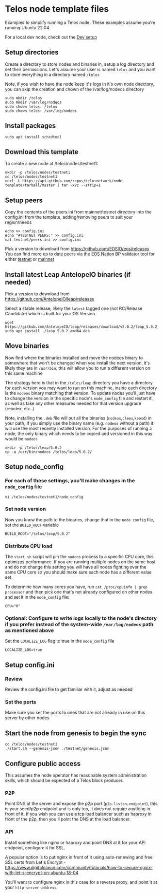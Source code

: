 # Telos node template files
Examples to simplify running a Telos node.  These examples assume you're running Ubuntu 22.04

For a local dev node, check out the [Dev setup](DEV_SETUP.md)

## Setup directories
Create a directory to store nodes and binaries in, setup a log directory and set their permissions.  Let's assume your user is named `telos` and you want to store everything in a directory named `/telos`

Note, if you wish to have the node keep it's logs in it's own node directory, you can skip the creation and chown of the /var/log/nodeos directory
```shell
sudo mkdir /telos
sudo mkdir /var/log/nodeos
sudo chown telos: /telos
sudo chown telos: /var/log/nodeos
```

## Install packages
```
sudo apt install schedtool
```

## Download this template
To create a new node at /telos/nodes/testnet1:
```shell
mkdir -p /telos/nodes/testnet1
cd /telos/nodes/testnet1
curl -L https://api.github.com/repos/telosnetwork/node-template/tarball/master | tar -xvz --strip=1
```

## Setup peers

Copy the contents of the peers.ini from mainnet/testnet directory into the config.ini from the template, adding/removing peers to suit your region/needs
```shell
echo >> config.ini
echo "#TESTNET PEERS:" >> config.ini
cat testnet/peers.ini >> config.ini
```

Pick a version to download from https://github.com/EOSIO/eos/releases
You can find more up to date peers via the [EOS Nation](https://eosnation.io/) BP validator tool for either [testnet](https://validate.eosnation.io/telostest/) or [mainnet](https://validate.eosnation.io/telos/)

## Install latest Leap AntelopeIO binaries (if needed)
Pick a version to download from https://github.com/AntelopeIO/leap/releases

Select a stable release, likely the `latest` tagged one (not RC/Release Candidate) which is built for your OS Version
```shell
wget https://github.com/AntelopeIO/leap/releases/download/v5.0.2/leap_5.0.2_amd64.deb
sudo apt install ./leap_5.0.2_amd64.deb
```

## Move binaries
Now find where the binaries installed and move the nodeos binary to somewhere that won't be changed when you install the next version, it's likely they are in `/usr/bin`, this will allow you to run a different version on this same machine

The strategy here is that in the `/telos/leap` directory you have a directory for each version you may want to run on this machine, inside each directory is the `nodeos` binary matching that version.  To update nodes you'll just have to change the version in the specific node's `node_config` file and restart it, as well as take any other measures needed for that version upgrade (reindex, etc..)

Note, installing the `.deb` file will put all the binaries (`nodeos`,`cleos`,`keosd`) in your path, if you simply use the binary name (e.g. `nodeos` without a path) it will use the most recently installed version.  For the purposes of running a node, the only binary which needs to be copied and versioned in this way would be `nodeos`
```shell
mkdir -p /telos/leap/5.0.2
cp -a /usr/bin/nodeos /telos/leap/5.0.2/
```

## Setup node_config
### For each of these settings, you'll make changes in the `node_config` file
```shell
vi /telos/nodes/testnet1/node_config
```

### Set node version
Now you know the path to the binaries, change that in the `node_config` file, set the `BUILD_ROOT` variable
```
BUILD_ROOT="/telos/leap/5.0.2"
```

### Distribute CPU load
The `start.sh` script will pin the `nodeos` process to a specific CPU core, this optimizes performance.  If you are running multiple nodes on the same host and do not change this setting you will have all nodes fighting over the same CPU core so you should make sure each node has a different value set.

To determine how many cores you have, run `cat /proc/cpuinfo | grep processor` and then pick one that's not already configured on other nodes and set it in the `node_config` file:
```
CPU="0"
```

### Optional: Configure to write logs locally to the node's directory if you prefer instead of the system-wide `/var/log/nodeos` path as mentioned above
Set the `LOCALIZE_LOG` flag to true in the `node_config` file
```
LOCALIZE_LOG=true
```

## Setup config.ini
### Review
Review the config.ini file to get familiar with it, adjust as needed

### Set the ports
Make sure you set the ports to ones that are not already in use on this server by other nodes

## Start the node from genesis to begin the sync
```shell
cd /telos/nodes/testnet1
./start.sh --genesis-json ./testnet/genesis.json
```

## Configure public access
This assumes the node operator has reasonable system administration skills, which should be expected of a Telos block producer.
### P2P
Point DNS at the server and expose the p2p port (`p2p-listen-endpoint`), this is your seed/p2p endpoint and is only tcp, it does not require anything in front of it.  If you wish you can use a tcp load balancer such as haproxy in front of the p2p, then you'll point the DNS at the load balancer.
### API
Install something like nginx or haproxy and point DNS at it for your API endpoint, configure it for SSL.

A popular option is to put nginx in front of it using auto-renewing and free SSL certs from Let's Encrypt - https://www.digitalocean.com/community/tutorials/how-to-secure-nginx-with-let-s-encrypt-on-ubuntu-18-04

You'll want to configure nginx in this case for a reverse proxy, and point it at your `http-server-address`
